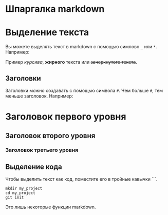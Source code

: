 # Шпаргалка markdown

# Выделение текста

Вы можете выделять текст в markdown с помощью симлово `_` или `*`. Например:

Пример _курсива_, **жирного** текста или ~~зачеркнутого текста~~.

## Заголовки

Заголовки можно создавать с помощью символа `#`. Чем больше `#`, тем меньше заголовок. Например:

# Заголовок первого уровня
## Заголовок второго уровня
### Заголовок третьего уровня

## Выделение кода

Чтобы выделить текст как код, поместите его в тройные кавычки ```.

```
mkdir my_project
cd my_project
git init
```
Это лишь некоторые функции markdown.